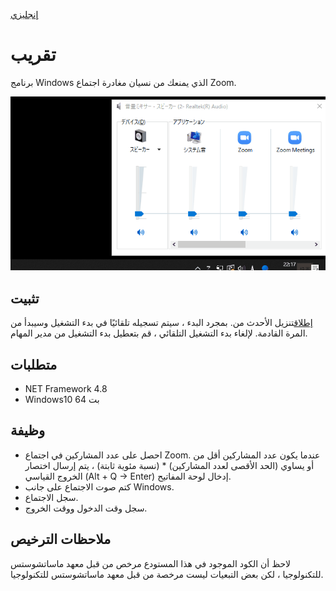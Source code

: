 [إنجليزي](https://github.com/34j/ZoomCloser/blob/master/README.en.md)

# تقريب

برنامج Windows الذي يمنعك من نسيان مغادرة اجتماع Zoom.

![Sample Gif](https://github.com/34j/ZoomCloser/blob/master/ExampleFast.gif)

## تثبيت

[إطلاق](https://github.com/34j/ZoomCloser/releases)تنزيل الأحدث من.
بمجرد البدء ، سيتم تسجيله تلقائيًا في بدء التشغيل وسيبدأ من المرة القادمة. لإلغاء بدء التشغيل التلقائي ، قم بتعطيل بدء التشغيل من مدير المهام.

## متطلبات

-   NET Framework 4.8
-   Windows10 64 بت

## وظيفة

-   احصل على عدد المشاركين في اجتماع Zoom. عندما يكون عدد المشاركين أقل من أو يساوي (الحد الأقصى لعدد المشاركين) \* (نسبة مئوية ثابتة) ، يتم إرسال اختصار الخروج القياسي (Alt + Q → Enter) إدخال لوحة المفاتيح.
-   كتم صوت الاجتماع على جانب Windows.
-   سجل الاجتماع.
-   سجل وقت الدخول ووقت الخروج.

## ملاحظات الترخيص

لاحظ أن الكود الموجود في هذا المستودع مرخص من قبل معهد ماساتشوستس للتكنولوجيا ، لكن بعض التبعيات ليست مرخصة من قبل معهد ماساتشوستس للتكنولوجيا.
